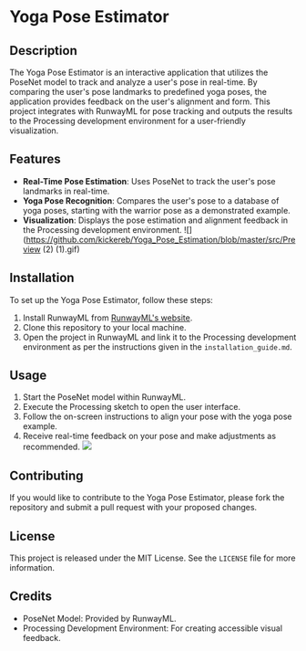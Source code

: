 # Yoga Pose Estimator

## Description
The Yoga Pose Estimator is an interactive application that utilizes the PoseNet model to track and analyze a user's pose in real-time. By comparing the user's pose landmarks to predefined yoga poses, the application provides feedback on the user's alignment and form. This project integrates with RunwayML for pose tracking and outputs the results to the Processing development environment for a user-friendly visualization.

## Features
- **Real-Time Pose Estimation**: Uses PoseNet to track the user's pose landmarks in real-time.
- **Yoga Pose Recognition**: Compares the user's pose to a database of yoga poses, starting with the warrior pose as a demonstrated example.
- **Visualization**: Displays the pose estimation and alignment feedback in the Processing development environment.
![](https://github.com/kickereb/Yoga_Pose_Estimation/blob/master/src/Preview (2) (1).gif)

## Installation
To set up the Yoga Pose Estimator, follow these steps:
1. Install RunwayML from [RunwayML's website](https://runwayml.com/).
2. Clone this repository to your local machine.
3. Open the project in RunwayML and link it to the Processing development environment as per the instructions given in the `installation_guide.md`.

## Usage
1. Start the PoseNet model within RunwayML.
2. Execute the Processing sketch to open the user interface.
3. Follow the on-screen instructions to align your pose with the yoga pose example.
4. Receive real-time feedback on your pose and make adjustments as recommended.
![](https://github.com/kickereb/Yoga_Pose_Estimation/blob/master/src/warrior_pose.gif)

## Contributing
If you would like to contribute to the Yoga Pose Estimator, please fork the repository and submit a pull request with your proposed changes.

## License
This project is released under the MIT License. See the `LICENSE` file for more information.

## Credits
- PoseNet Model: Provided by RunwayML.
- Processing Development Environment: For creating accessible visual feedback.
